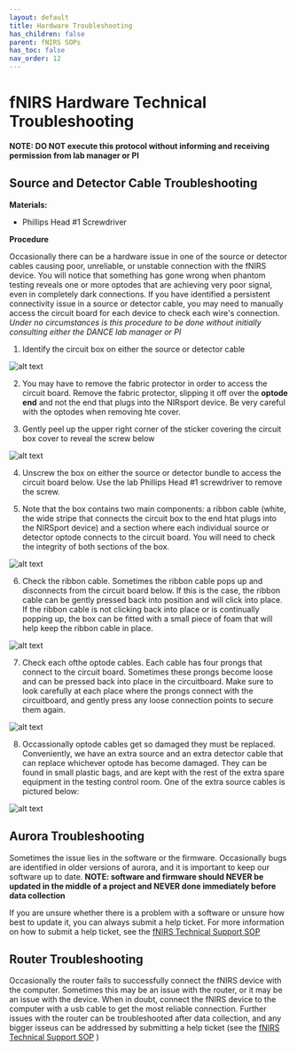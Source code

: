 ```yaml
---
layout: default
title: Hardware Troubleshooting 
has_children: false
parent: fNIRS SOPs
has_toc: false
nav_order: 12
---
```


# fNIRS Hardware Technical Troubleshooting 

**NOTE: DO NOT execute this protocol without informing and receiving permission from lab manager or PI**

## Source and Detector Cable Troubleshooting

**Materials:** 

- Phillips Head #1 Screwdriver

**Procedure**

Occasionally there can be a hardware issue in one of the source or detector cables causing poor, unreliable, or unstable connection with the fNIRS device. You will notice that something has gone wrong when phantom testing reveals one or more optodes that are achieving very poor signal, even in completely dark connections. If you have identified a persistent connectivity issue in a source or detector cable, you may need to manually access the circuit board for each device to check each wire's connection. *Under no circumstances is this procedure to be done without initially consulting either the DANCE lab manager or PI*

1. Identify the circuit box on either the source or detector cable

![alt text](source_box_covered.png)

2. You may have to remove the fabric protector in order to access the circuit board. Remove the fabric protector, slipping it off over the **optode end** and not the end that plugs into the NIRsport device. Be very careful with the optodes when removing hte cover.

3. Gently peel up the upper right corner of the sticker covering the circuit box cover to reveal the screw below

![alt text](source_box_screw.png)

4. Unscrew the box on either the source or detector bundle to access the circuit board below. Use the lab Phillips Head #1 screwdriver to remove the screw. 

5. Note that the box contains two main components: a ribbon cable (white, the wide stripe that connects the circuit box to the end htat plugs into the NIRSport device) and a section where each individual source or detector optode connects to the circuit board. You will need to check the integrity of both sections of the box. 

![alt text](circuit_box_open.png)

6. Check the ribbon cable. Sometimes the ribbon cable pops up and disconnects from the circuit board below. If this is the case, the ribbon cable can be gently pressed back into position and will click into place. If the ribbon cable is not clicking back into place or is continually popping up, the box can be fitted with a small piece of foam that will help keep the ribbon cable in place. 

![alt text](angle_cable.png)

7. Check each ofthe optode cables. Each cable has four prongs that connect to the circuit board. Sometimes these prongs become loose and can be pressed back into place in the circuitboard. Make sure to look carefully at each place where the prongs connect with the circuitboard, and gently press any loose connection points to secure them again.

![alt text](optode_prong.png)

8. Occassionally optode cables get so damaged they must be replaced. Conveniently, we have an extra source and an extra detector cable that can replace whichever optode has become damaged. They can be found in small plastic bags, and are kept with the rest of the extra spare equipment in the testing control room. One of the extra source cables is pictured below: 

![alt text](extra_optode.png)


## Aurora Troubleshooting 

Sometimes the issue lies in the software or the firmware. Occasionally bugs are identified in older versions of aurora, and it is important to keep our software up to date. **NOTE: software and firmware should NEVER be updated in the middle of a project and NEVER done immediately before data collection**

If you are unsure whether there is a problem with a software or unsure how best to update it, you can always submit a help ticket. For more information on how to submit a help ticket, see the [fNIRS Technical Support SOP](https://dance-lab.github.io/DANCE-Management/docs/fnirs_protocols/fnirs_support/)

## Router Troubleshooting

Occasionally the router fails to successfully connect the fNIRS device with the computer. Sometimes this may be an issue with the router, or it may be an issue with the device. When in doubt, connect the fNIRS device to the computer with a usb cable to get the most reliable connection. Further issues with the router can be troubleshooted after data collection, and any bigger isseus can be addressed by submitting a help ticket (see the [fNIRS Technical Support SOP](https://dance-lab.github.io/DANCE-Management/docs/fnirs_protocols/fnirs_support/) )